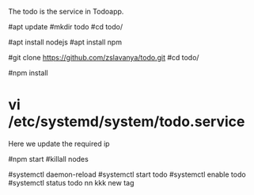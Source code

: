 The todo is the service in Todoapp.

#apt update
#mkdir todo
#cd todo/

#apt install nodejs
#apt install npm

#git clone https://github.com/zslavanya/todo.git
#cd todo/

#npm install
# vi /etc/systemd/system/todo.service
Here we update the required ip

#npm start 
#killall nodes

#systemctl daemon-reload
#systemctl start todo
#systemctl enable todo
#systemctl status todo
nn
kkk
new tag

